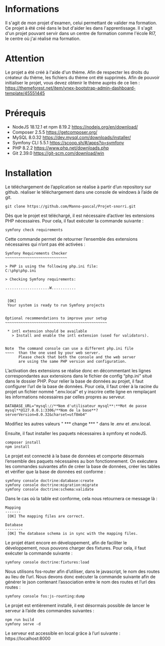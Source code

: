 # Informations

Il s'agit de mon projet d'examen, celui permettant de valider ma formation. Ce projet à été créé dans le but d'aider les
dans l'apprentissage. Il s'agit d'un projet pouvant servir dans un centre de formation comme l'école RI7, le centre où
j'ai réalisé ma formation.

# Attention

Le projet a été créé à l'aide d'un thème. Afin de respecter les droits du créateur du thème, les fichiers
du thème ont été supprimés. Afin de pouvoir initialiser le projet, vous devez obtenir le thème auprès de ce lien :
https://themeforest.net/item/ynex-bootstrap-admin-dashboard-template/45551445

# Prérequis


* NodeJS 18.12.1 et npm 8.19.2 https://nodejs.org/en/download/
* Composer 2.5.5 https://getcomposer.org/
* MySQL 8.0.32 https://dev.mysql.com/downloads/installer/
* Symfony CLI 5.5.1 https://scoop.sh/#/apps?q=symfony
* PHP 8.2.2 https://www.php.net/downloads.php
* Git 2.39.0 https://git-scm.com/download/win


# Installation

Le téléchargement de l’application se réalise à partir d’un repository sur github. réaliser le téléchargement dans une console de windows à l’aide de git.
```shell
git clone https://github.com/Manno-pascal/Projet-snorri.git
```
Dès que le projet est téléchargé, il est nécessaire d’activer les extensions PHP nécessaires.  Pour cela, il faut exécuter la commande suivante :
```shell
symfony check requirements
```
Cette commande permet de retourner l’ensemble des extensions nécessaires qui n’ont pas été activées :

```
Symfony Requirements Checker
~~~~~~~~~~~~~~~~~~~~~~~~~~~~

> PHP is using the following php.ini file:
C:\php\php.ini

> Checking Symfony requirements:

....................W...........

                                              
 [OK]                                         
 Your system is ready to run Symfony projects 
                                              

Optional recommendations to improve your setup
~~~~~~~~~~~~~~~~~~~~~~~~~~~~~~~~~~~~~~~~~~~~~~

 * intl extension should be available
   > Install and enable the intl extension (used for validators).


Note  The command console can use a different php.ini file
~~~~  than the one used by your web server.
      Please check that both the console and the web server
      are using the same PHP version and configuration.

```

L’activation des extensions se réalise donc en décommentant les lignes correspondantes aux extensions dans le fichier de config “php.ini” situé dans le dossier PHP.
Pour relier la base de données au projet, il faut configurer l’url de la base de données. Pour cela, il faut créer à la racine du projet un fichier nommé “.env.local” et y inscrire cette ligne en remplaçant les informations nécessaires par celles propres au serveur.
```shell
DATABASE_URL="mysql://**Nom d'utilisateur mysql**:**Mot de passe mysql**@127.0.0.1:3306/**Nom de la base**?serverVersion=8.0.32&charset=utf8mb4"
```
Modifiez les autres valeurs " *** change *** " dans le .env et .env.local.

Ensuite, il faut installer les paquets nécessaires à symfony et nodeJS.
```shell
composer install
npm install
```
Le projet est connecté à la base de données et comporte désormais l’ensemble des paquets nécessaires au bon fonctionnement. On exécutera les commandes suivantes afin de créer la base de données, créer les tables et vérifier que la base de données est conforme :
```shell
symfony console doctrine:database:create
symfony console doctrine:migration:migrate
symfony console doctrine:schema:validate
```
Dans le cas où la table est conforme, cela nous retournera ce message là :
```
Mapping
-------                                                                                                                     
 [OK] The mapping files are correct.   
                                                                                  
Database
--------                                                                                                                      
 [OK] The database schema is in sync with the mapping files.                                                                   
```
Le projet étant encore en développement, afin de faciliter le développement, nous pouvons charger des fixtures. Pour cela, il faut exécuter la commande suivante :
```shell
symfony console doctrine:fixtures:load
```
Nous utilisons fos-router afin d’utiliser, dans le javascript, le nom des routes au lieu de l’url. Nous devons donc exécuter la commande suivante afin de générer le json contenant l’association entre le nom des routes et l’url des routes :
```shell
symfony console fos:js-rounting:dump
```
Le projet est entièrement installé, il est désormais possible de lancer le serveur à l’aide des commandes suivantes :
```shell
npm run build
symfony serve -d
```
Le serveur est accessible en local grâce à l’url suivante : https://localhost:8000

